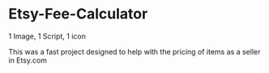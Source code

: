 # Etsy-Fee-Calculator
1 Image, 1 Script, 1 icon

This was a fast project designed to help with the pricing of items as a seller in Etsy.com
